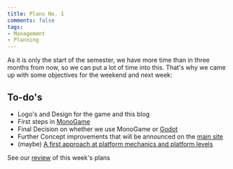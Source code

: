 ```yaml
---
title: Plans No. 1
comments: false
tags: 
- Management
- Planning
---
```

As it is only the start of the semester, we have more time than in three months from now, so we can put a lot of time into this.
That's why we came up with some objectives for the weekend and next week:

## To-do's
- Logo's and Design for the game and this blog
- First steps in [MonoGame](https://www.monogame.net/)
- Final Decision on whether we use MonoGame or [Godot](https://godotengine.org/)
- Further Concept improvements that will be announced on the [main site](blog.newmanity.eu)
- (maybe) [A first approach at platform mechanics and platform levels](notes/Movement%20and%20Game%20Mechanics.md)

See our [review](notes/Review%20Number%201.md) of this week's plans